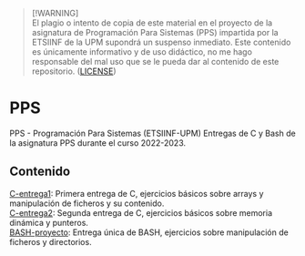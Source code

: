 >[!WARNING]\
>El plagio o intento de copia de este material en el proyecto de la asignatura de Programación Para Sistemas (PPS) impartida por la ETSIINF de la UPM supondrá un suspenso inmediato. Este contenido es únicamente informativo y de uso didáctico, no me hago responsable del mal uso que se le pueda dar al contenido de este repositorio. ([LICENSE](/LICENSE))

# PPS
PPS - Programación Para Sistemas (ETSIINF-UPM)
Entregas de C y Bash de la asignatura PPS durante el curso 2022-2023.  

## Contenido
[C-entrega1](C-entrega1): Primera entrega de C, ejercicios básicos sobre arrays y manipulación de ficheros y su contenido.  
[C-entrega2](C-entrega2): Segunda entrega de C, ejercicios básicos sobre memoria dinámica y punteros.  
[BASH-proyecto](BASH-proyecto): Entrega única de BASH, ejercicios sobre manipulación de ficheros y directorios.  
